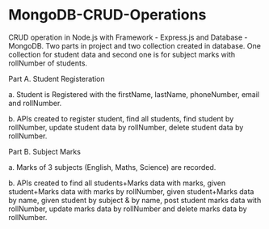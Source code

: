 # MongoDB-CRUD-Operations
CRUD operation in Node.js with Framework - Express.js and Database - MongoDB.
Two parts in project and two collection created in database.
One collection for student data and second one is for subject marks with rollNumber of students.

Part A. Student Registeration

   a. Student is Registered with the firstName, lastName, phoneNumber, email and rollNumber.
  
   b. APIs created to register student, find all students, find student by rollNumber, update student data by rollNumber, delete student data by rollNumber.

Part B. Subject Marks 

   a. Marks of 3 subjects (English, Maths, Science) are recorded.
  
   b. APIs created to find all students+Marks data with marks, given student+Marks data with marks by rollNumber, given student+Marks data by name, 
       given student by subject & by name, post student marks data with rollNumber, update marks data by rollNumber and delete marks data by rollNumber.
  
